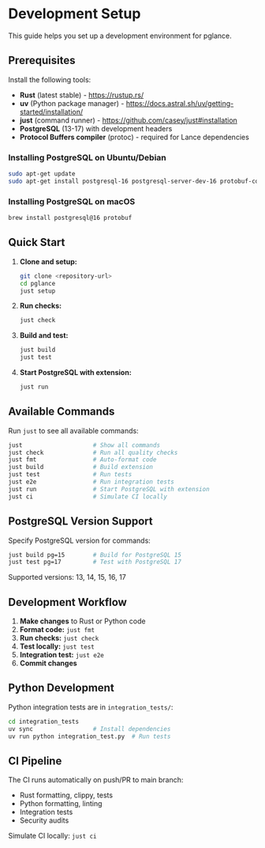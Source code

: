 # Development Setup

This guide helps you set up a development environment for pglance.

## Prerequisites

Install the following tools:

- **Rust** (latest stable) - https://rustup.rs/
- **uv** (Python package manager) - https://docs.astral.sh/uv/getting-started/installation/
- **just** (command runner) - https://github.com/casey/just#installation
- **PostgreSQL** (13-17) with development headers
- **Protocol Buffers compiler** (protoc) - required for Lance dependencies

### Installing PostgreSQL on Ubuntu/Debian

```bash
sudo apt-get update
sudo apt-get install postgresql-16 postgresql-server-dev-16 protobuf-compiler
```

### Installing PostgreSQL on macOS

```bash
brew install postgresql@16 protobuf
```

## Quick Start

1. **Clone and setup:**
   ```bash
   git clone <repository-url>
   cd pglance
   just setup
   ```

2. **Run checks:**
   ```bash
   just check
   ```

3. **Build and test:**
   ```bash
   just build
   just test
   ```

4. **Start PostgreSQL with extension:**
   ```bash
   just run
   ```

## Available Commands

Run `just` to see all available commands:

```bash
just                    # Show all commands
just check              # Run all quality checks
just fmt                # Auto-format code
just build              # Build extension
just test               # Run tests
just e2e                # Run integration tests
just run                # Start PostgreSQL with extension
just ci                 # Simulate CI locally
```

## PostgreSQL Version Support

Specify PostgreSQL version for commands:

```bash
just build pg=15        # Build for PostgreSQL 15
just test pg=17         # Test with PostgreSQL 17
```

Supported versions: 13, 14, 15, 16, 17

## Development Workflow

1. **Make changes** to Rust or Python code
2. **Format code:** `just fmt`
3. **Run checks:** `just check`
4. **Test locally:** `just test`
5. **Integration test:** `just e2e`
6. **Commit changes**

## Python Development

Python integration tests are in `integration_tests/`:

```bash
cd integration_tests
uv sync                 # Install dependencies
uv run python integration_test.py  # Run tests
```

## CI Pipeline

The CI runs automatically on push/PR to main branch:
- Rust formatting, clippy, tests
- Python formatting, linting
- Integration tests
- Security audits

Simulate CI locally: `just ci`
